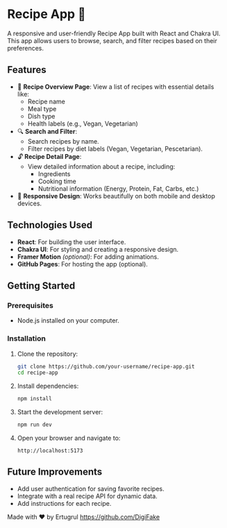 # Recipe App 🍲

A responsive and user-friendly Recipe App built with React and Chakra UI. This app allows users to browse, search, and filter recipes based on their preferences.

## Features

- 📌 **Recipe Overview Page**: View a list of recipes with essential details like:
  - Recipe name
  - Meal type
  - Dish type
  - Health labels (e.g., Vegan, Vegetarian)
- 🔍 **Search and Filter**:
  - Search recipes by name.
  - Filter recipes by diet labels (Vegan, Vegetarian, Pescetarian).
- 🔓 **Recipe Detail Page**:
  - View detailed information about a recipe, including:
    - Ingredients
    - Cooking time
    - Nutritional information (Energy, Protein, Fat, Carbs, etc.)
- 📱 **Responsive Design**: Works beautifully on both mobile and desktop devices.

## Technologies Used

- **React**: For building the user interface.
- **Chakra UI**: For styling and creating a responsive design.
- **Framer Motion** *(optional)*: For adding animations.
- **GitHub Pages**: For hosting the app (optional).

## Getting Started

### Prerequisites
- Node.js installed on your computer.

### Installation

1. Clone the repository:
   ```bash
   git clone https://github.com/your-username/recipe-app.git
   cd recipe-app
   ```

2. Install dependencies:
   ```bash
   npm install
   ```

3. Start the development server:
   ```bash
   npm run dev
   ```

4. Open your browser and navigate to:
   ```
   http://localhost:5173
   ```

## Future Improvements

- Add user authentication for saving favorite recipes.
- Integrate with a real recipe API for dynamic data.
- Add instructions for each recipe.


Made with ❤️ by Ertugrul https://github.com/DigiFake


